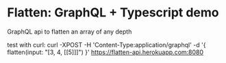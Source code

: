 # Flatten: GraphQL + Typescript demo

GraphQL api to flatten an array of any depth


test with curl:
 curl -XPOST -H 'Content-Type:application/graphql'  -d '{ flatten(input: "[3, 4, [[5]]]") }' https://flatten-api.herokuapp.com:8080